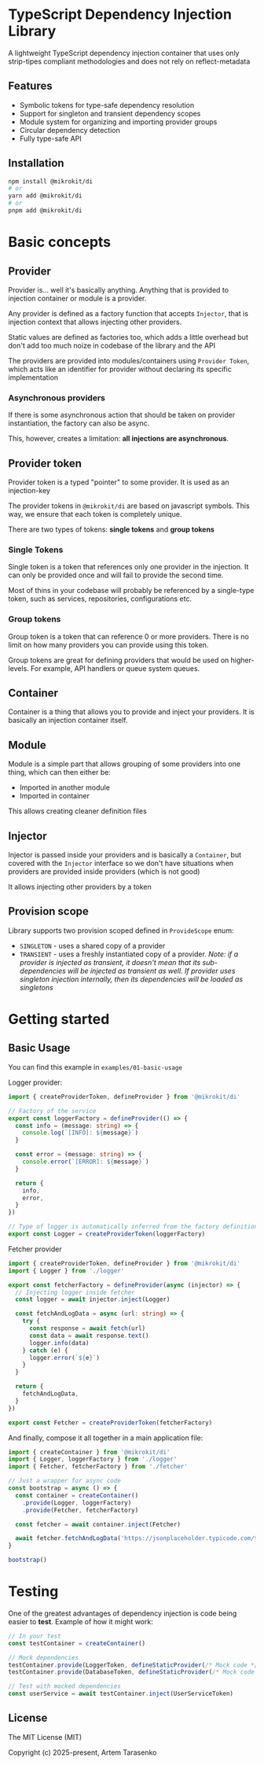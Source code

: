 # TypeScript Dependency Injection Library

A lightweight TypeScript dependency injection container that uses only strip-tipes compliant methodologies and does not rely on reflect-metadata

## Features

- Symbolic tokens for type-safe dependency resolution
- Support for singleton and transient dependency scopes
- Module system for organizing and importing provider groups
- Circular dependency detection
- Fully type-safe API

## Installation

```bash
npm install @mikrokit/di
# or
yarn add @mikrokit/di
# or
pnpm add @mikrokit/di
```

# Basic concepts

## Provider

Provider is... well it's basically anything. Anything that is provided to injection container or module is a provider.

Any provider is defined as a factory function that accepts `Injector`, that is injection context that allows injecting other providers.

Static values are defined as factories too, which adds a little overhead but don't add too much noize in codebase of the library and the API

The providers are provided into modules/containers using `Provider Token`, which acts like an identifier for provider without declaring its specific implementation

### Asynchronous providers

If there is some asynchronous action that should be taken on provider instantiation, the factory can also be async.

This, however, creates a limitation: **all injections are asynchronous**.

## Provider token

Provider token is a typed "pointer" to some provider. It is used as an injection-key

The provider tokens in `@mikrokit/di` are based on javascript symbols. This way, we ensure that each token is completely unique.

There are two types of tokens: **single tokens** and **group tokens**

### Single Tokens

Single token is a token that references only one provider in the injection. It can only be provided once and will fail to provide the second time.

Most of thins in your codebase will probably be referenced by a single-type token, such as services, repositories, configurations etc.

### Group tokens

Group token is a token that can reference 0 or more providers. There is no limit on how many providers you can provide using this token.

Group tokens are great for defining providers that would be used on higher-levels. For example, API handlers or queue system queues.

## Container

Container is a thing that allows you to provide and inject your providers. It is basically an injection container itself.

## Module

Module is a simple part that allows grouping of some providers into one thing, which can then either be:

- Imported in another module
- Imported in container

This allows creating cleaner definition files

## Injector

Injector is passed inside your providers and is basically a `Container`, but covered with the `Injector` interface so we don't have situations when providers are provided inside providers (which is not good)

It allows injecting other providers by a token

## Provision scope

Library supports two provision scoped defined in `ProvideScope` enum:

- `SINGLETON` - uses a shared copy of a provider
- `TRANSIENT` - uses a freshly instantiated copy of a provider. _Note: if a provider is injected as transient, it doesn't mean that its sub-dependencies will be injected as transient as well. If provider uses singleton injection internally, then its dependencies will be loaded as singletons_

# Getting started

## Basic Usage

You can find this example in `examples/01-basic-usage`

Logger provider:

```ts
import { createProviderToken, defineProvider } from '@mikrokit/di'

// Factory of the service
export const loggerFactory = defineProvider(() => {
  const info = (message: string) => {
    console.log(`[INFO]: ${message}`)
  }

  const error = (message: string) => {
    console.error(`[ERROR]: ${message}`)
  }

  return {
    info,
    error,
  }
})

// Type of logger is automatically inferred from the factory definition
export const Logger = createProviderToken(loggerFactory)
```

Fetcher provider

```ts
import { createProviderToken, defineProvider } from '@mikrokit/di'
import { Logger } from './logger'

export const fetcherFactory = defineProvider(async (injector) => {
  // Injecting logger inside fetcher
  const logger = await injector.inject(Logger)

  const fetchAndLogData = async (url: string) => {
    try {
      const response = await fetch(url)
      const data = await response.text()
      logger.info(data)
    } catch (e) {
      logger.error(`${e}`)
    }
  }

  return {
    fetchAndLogData,
  }
})

export const Fetcher = createProviderToken(fetcherFactory)
```

And finally, compose it all together in a main application file:

```ts
import { createContainer } from '@mikrokit/di'
import { Logger, loggerFactory } from './logger'
import { Fetcher, fetcherFactory } from './fetcher'

// Just a wrapper for async code
const bootstrap = async () => {
  const container = createContainer()
    .provide(Logger, loggerFactory)
    .provide(Fetcher, fetcherFactory)

  const fetcher = await container.inject(Fetcher)

  await fetcher.fetchAndLogData('https://jsonplaceholder.typicode.com/todos/1')
}

bootstrap()
```

# Testing

One of the greatest advantages of dependency injection is code being easier to **test**. Example of how it might work:

```typescript
// In your test
const testContainer = createContainer()

// Mock dependencies
testContainer.provide(LoggerToken, defineStaticProvider(/* Mock code */))
testContainer.provide(DatabaseToken, defineStaticProvider(/* Mock code */))

// Test with mocked dependencies
const userService = await testContainer.inject(UserServiceToken)
```

## License

The MIT License (MIT)

Copyright (c) 2025-present, Artem Tarasenko
